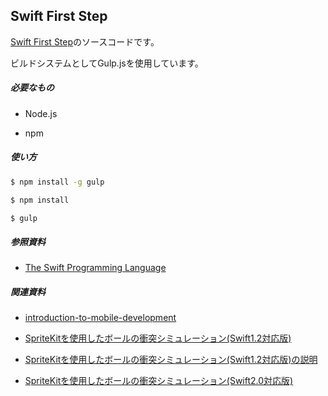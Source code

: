 ## Swift First Step

[Swift First Step](http://code0-sh.github.io/SwiftFirstStep/)のソースコードです。

ビルドシステムとしてGulp.jsを使用しています。

##### 必要なもの

- Node.js

- npm

##### 使い方

```bash
$ npm install -g gulp
```

```bash
$ npm install
```

```bash
$ gulp
```

##### 参照資料

- [The Swift Programming Language](https://developer.apple.com/library/ios/documentation/Swift/Conceptual/Swift_Programming_Language/)

##### 関連資料

- [introduction-to-mobile-development](https://prezi.com/sznbdzim1oxv/introduction-to-mobile-development/)

- [SpriteKitを使用したボールの衝突シミュレーション(Swift1.2対応版)](https://github.com/code0-sh/BallGame)

- [SpriteKitを使用したボールの衝突シミュレーション(Swift1.2対応版)の説明](http://code0-sh.github.io/BallGame/)

- [SpriteKitを使用したボールの衝突シミュレーション(Swift2.0対応版)](https://github.com/code0-sh/BallGame/tree/swift2.0)

